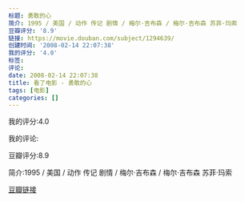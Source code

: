 ```yaml
---
标题: 勇敢的心
简介: 1995 / 美国 / 动作 传记 剧情 / 梅尔·吉布森 / 梅尔·吉布森 苏菲·玛索
豆瓣评分: '8.9'
链接: https://movie.douban.com/subject/1294639/
创建时间: '2008-02-14 22:07:38'
我的评分: '4.0'
标签:
评论:
date: 2008-02-14 22:07:38
title: 看了电影 - 勇敢的心
tags: [电影]
categories: []
---
```


我的评分:4.0

我的评论:

豆瓣评分:8.9

简介:1995 / 美国 / 动作 传记 剧情 / 梅尔·吉布森 / 梅尔·吉布森 苏菲·玛索

[豆瓣链接](https://movie.douban.com/subject/1294639/)

